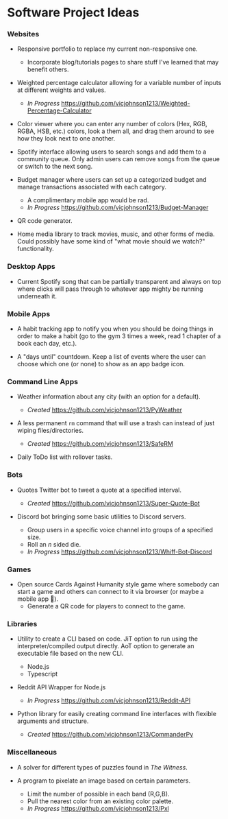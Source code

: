 # Software Project Ideas

### Websites

- Responsive portfolio to replace my current non-responsive one.
    - Incorporate blog/tutorials pages to share stuff I've learned that may benefit others.

- Weighted percentage calculator allowing for a variable number of inputs at different weights and values.
    - *In Progress* https://github.com/vicjohnson1213/Weighted-Percentage-Calculator

- Color viewer where you can enter any number of colors (Hex, RGB, RGBA, HSB, etc.) colors, look a them all, and drag them around to see how they look next to one another.

- Spotify interface allowing users to search songs and add them to a community queue. Only admin users can remove songs from the queue or switch to the next song.

- Budget manager where users can set up a categorized budget and manage transactions associated with each category.
    - A complimentary mobile app would be rad.
    - *In Progress* https://github.com/vicjohnson1213/Budget-Manager

- QR code generator.

- Home media library to track movies, music, and other forms of media. Could possibly have some kind of "what movie should we watch?" functionality.

### Desktop Apps

- Current Spotify song that can be partially transparent and always on top where clicks will pass through to whatever app mighty be running underneath it.

### Mobile Apps

- A habit tracking app to notify you when you should be doing things in order to make a habit (go to the gym 3 times a week, read 1 chapter of a book each day, etc.).

- A "days until" countdown. Keep a list of events where the user can choose which one (or none) to show as an app badge icon.

### Command Line Apps

- Weather information about any city (with an option for a default).
    - *Created* https://github.com/vicjohnson1213/PyWeather

- A less permanent `rm` command that will use a trash can instead of just wiping files/directories.
    - *Created* https://github.com/vicjohnson1213/SafeRM

- Daily ToDo list with rollover tasks.

### Bots

- Quotes Twitter bot to tweet a quote at a specified interval.
    - *Created* https://github.com/vicjohnson1213/Super-Quote-Bot

- Discord bot bringing some basic utilities to Discord servers.
    - Group users in a specific voice channel into groups of a specified size.
    - Roll an *n* sided die.
    - *In Progress* https://github.com/vicjohnson1213/Whiff-Bot-Discord

### Games

- Open source Cards Against Humanity style game where somebody can start a game and others can connect to it via browser (or maybe a mobile app 🤔).
    - Generate a QR code for players to connect to the game.

### Libraries

- Utility to create a CLI based on code. JiT option to run using the interpreter/compiled output directly. AoT option to generate an executable file based on the new CLI.
    - Node.js
    - Typescript

- Reddit API Wrapper for Node.js
    - *In Progress* https://github.com/vicjohnson1213/Reddit-API

- Python library for easily creating command line interfaces with flexible arguments and structure.
    - *Created* https://github.com/vicjohnson1213/CommanderPy

### Miscellaneous

- A solver for different types of puzzles found in *The Witness*.

- A program to pixelate an image based on certain parameters.
    - Limit the number of possible in each band (R,G,B).
    - Pull the nearest color from an existing color palette.
    - *In Progress* https://github.com/vicjohnson1213/Pxl
